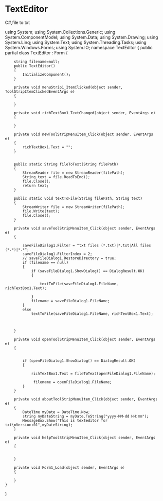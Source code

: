 # TextEditor
C#,file to txt

using System;
using System.Collections.Generic;
using System.ComponentModel;
using System.Data;
using System.Drawing;
using System.Linq;
using System.Text;
using System.Threading.Tasks;
using System.Windows.Forms;
using System.IO;
namespace TextEditor
{
    public partial class TextEditor : Form
    {

        string filename=null;
        public TextEditor()
        {
            InitializeComponent();
        }

        private void menuStrip1_ItemClicked(object sender, ToolStripItemClickedEventArgs e)
        {

        }

        private void richTextBox1_TextChanged(object sender, EventArgs e)
        {

        }

        private void newToolStripMenuItem_Click(object sender, EventArgs e)
        {
            richTextBox1.Text = "";
        }


        public static String fileToText(String filePath)
        {
            StreamReader file = new StreamReader(filePath);
            String text = file.ReadToEnd();
            file.Close();
            return text;
        }

        public static void textToFile(String filePath, String text)
        {
            StreamWriter file = new StreamWriter(filePath);
            file.Write(text);
            file.Close();
        }

        private void saveToolStripMenuItem_Click(object sender, EventArgs e)
        {

            saveFileDialog1.Filter = "txt files (*.txt)|*.txt|All files (*.*)|*.*";
            saveFileDialog1.FilterIndex = 2;
            // saveFileDialog1.RestoreDirectory = true;
            if (filename == null)
            {
                if (saveFileDialog1.ShowDialog() == DialogResult.OK)
                {

                    textToFile(saveFileDialog1.FileName, richTextBox1.Text);

                }
                filename = saveFileDialog1.FileName;
            }
            else
                textToFile(saveFileDialog1.FileName, richTextBox1.Text);



        }

        private void openToolStripMenuItem_Click(object sender, EventArgs e)
        {


            if (openFileDialog1.ShowDialog() == DialogResult.OK)
            {
              
                richTextBox1.Text = fileToText(openFileDialog1.FileName);

                 filename = openFileDialog1.FileName;
            }
        }

        private void aboutToolStripMenuItem_Click(object sender, EventArgs e)
        {
            DateTime myDate = DateTime.Now;
            string myDateString = myDate.ToString("yyyy-MM-dd HH:mm");
            MessageBox.Show("This is texteditor for txt\nVersion:01",myDateString);
        }

        private void helpToolStripMenuItem_Click(object sender, EventArgs e)
        {
           

        }

        private void Form1_Load(object sender, EventArgs e)
        {

        }
    }
}
